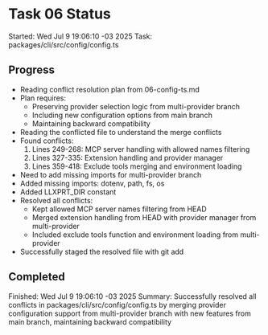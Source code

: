 # Task 06 Status

Started: Wed Jul 9 19:06:10 -03 2025
Task: packages/cli/src/config/config.ts

## Progress

- Reading conflict resolution plan from 06-config-ts.md
- Plan requires:
  - Preserving provider selection logic from multi-provider branch
  - Including new configuration options from main branch
  - Maintaining backward compatibility
- Reading the conflicted file to understand the merge conflicts
- Found conflicts:
  1. Lines 249-268: MCP server handling with allowed names filtering
  2. Lines 327-335: Extension handling and provider manager
  3. Lines 359-418: Exclude tools merging and environment loading
- Need to add missing imports for multi-provider branch
- Added missing imports: dotenv, path, fs, os
- Added LLXPRT_DIR constant
- Resolved all conflicts:
  - Kept allowed MCP server names filtering from HEAD
  - Merged extension handling from HEAD with provider manager from multi-provider
  - Included exclude tools function and environment loading from multi-provider
- Successfully staged the resolved file with git add

## Completed

Finished: Wed Jul 9 19:06:10 -03 2025
Summary: Successfully resolved all conflicts in packages/cli/src/config/config.ts by merging provider configuration support from multi-provider branch with new features from main branch, maintaining backward compatibility
